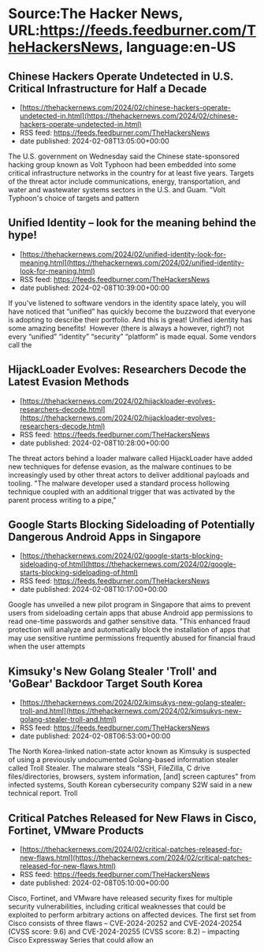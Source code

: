# Source:The Hacker News, URL:https://feeds.feedburner.com/TheHackersNews, language:en-US

## Chinese Hackers Operate Undetected in U.S. Critical Infrastructure for Half a Decade
 - [https://thehackernews.com/2024/02/chinese-hackers-operate-undetected-in.html](https://thehackernews.com/2024/02/chinese-hackers-operate-undetected-in.html)
 - RSS feed: https://feeds.feedburner.com/TheHackersNews
 - date published: 2024-02-08T13:05:00+00:00

The U.S. government on Wednesday said the Chinese state-sponsored hacking group known as&nbsp;Volt Typhoon&nbsp;had been embedded into some critical infrastructure networks in the country for at least five years.
Targets of the threat actor include communications, energy, transportation, and water and wastewater systems sectors in the U.S. and Guam.
"Volt Typhoon's choice of targets and pattern

## Unified Identity – look for the meaning behind the hype!
 - [https://thehackernews.com/2024/02/unified-identity-look-for-meaning.html](https://thehackernews.com/2024/02/unified-identity-look-for-meaning.html)
 - RSS feed: https://feeds.feedburner.com/TheHackersNews
 - date published: 2024-02-08T10:39:00+00:00

If you've listened to software vendors in the identity space lately, you will have noticed that “unified” has quickly become the buzzword that everyone is adopting to describe their portfolio. And this is great! Unified identity has some amazing benefits!&nbsp;
However (there is always a however, right?) not every “unified” “identity” “security” “platform” is made equal. Some vendors call the

## HijackLoader Evolves: Researchers Decode the Latest Evasion Methods
 - [https://thehackernews.com/2024/02/hijackloader-evolves-researchers-decode.html](https://thehackernews.com/2024/02/hijackloader-evolves-researchers-decode.html)
 - RSS feed: https://feeds.feedburner.com/TheHackersNews
 - date published: 2024-02-08T10:28:00+00:00

The threat actors behind a loader malware called&nbsp;HijackLoader&nbsp;have added new techniques for defense evasion, as the malware continues to be increasingly used by other threat actors to deliver additional payloads and tooling.
"The malware developer used a standard process hollowing technique coupled with an additional trigger that was activated by the parent process writing to a pipe,"

## Google Starts Blocking Sideloading of Potentially Dangerous Android Apps in Singapore
 - [https://thehackernews.com/2024/02/google-starts-blocking-sideloading-of.html](https://thehackernews.com/2024/02/google-starts-blocking-sideloading-of.html)
 - RSS feed: https://feeds.feedburner.com/TheHackersNews
 - date published: 2024-02-08T10:17:00+00:00

Google has unveiled a new pilot program in Singapore that aims to prevent users from sideloading certain apps that abuse Android app permissions to read one-time passwords and gather sensitive data.
"This enhanced fraud protection will analyze and automatically block the installation of apps that may use sensitive runtime permissions frequently abused for financial fraud when the user attempts

## Kimsuky's New Golang Stealer 'Troll' and 'GoBear' Backdoor Target South Korea
 - [https://thehackernews.com/2024/02/kimsukys-new-golang-stealer-troll-and.html](https://thehackernews.com/2024/02/kimsukys-new-golang-stealer-troll-and.html)
 - RSS feed: https://feeds.feedburner.com/TheHackersNews
 - date published: 2024-02-08T06:53:00+00:00

The North Korea-linked nation-state actor known as Kimsuky is suspected of using a previously undocumented Golang-based information stealer called&nbsp;Troll Stealer.
The malware steals "SSH, FileZilla, C drive files/directories, browsers, system information, [and] screen captures" from infected systems, South Korean cybersecurity company S2W&nbsp;said&nbsp;in a new technical report.
Troll

## Critical Patches Released for New Flaws in Cisco, Fortinet, VMware Products
 - [https://thehackernews.com/2024/02/critical-patches-released-for-new-flaws.html](https://thehackernews.com/2024/02/critical-patches-released-for-new-flaws.html)
 - RSS feed: https://feeds.feedburner.com/TheHackersNews
 - date published: 2024-02-08T05:10:00+00:00

Cisco, Fortinet, and VMware have released security fixes for multiple security vulnerabilities, including critical weaknesses that could be exploited to perform arbitrary actions on affected devices.
The first set from Cisco consists of three flaws – CVE-2024-20252 and CVE-2024-20254 (CVSS score: 9.6) and CVE-2024-20255 (CVSS score: 8.2) – impacting Cisco Expressway Series that could allow an

